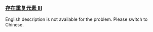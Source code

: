 ### [存在重复元素 III](https://leetcode.com/problems/7WqeDu)

<p>English description is not available for the problem. Please switch to Chinese.</p>
